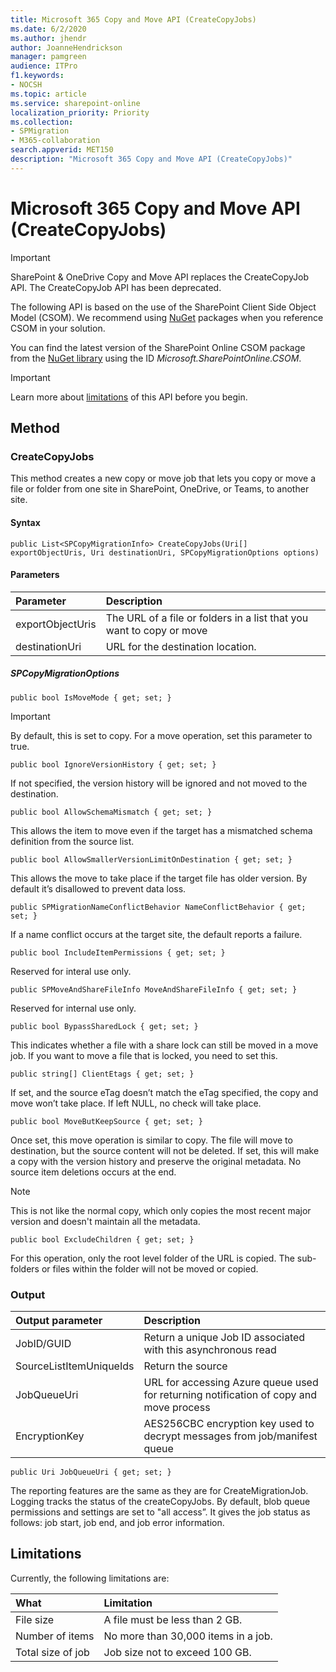 ```yaml
---
title: Microsoft 365 Copy and Move API (CreateCopyJobs)
ms.date: 6/2/2020
ms.author: jhendr
author: JoanneHendrickson
manager: pamgreen
audience: ITPro
f1.keywords:
- NOCSH
ms.topic: article
ms.service: sharepoint-online
localization_priority: Priority
ms.collection: 
- SPMigration
- M365-collaboration
search.appverid: MET150
description: "Microsoft 365 Copy and Move API (CreateCopyJobs)"
---
```

# Microsoft 365 Copy and Move API (CreateCopyJobs)

>[!IMPORTANT]
>SharePoint & OneDrive Copy and Move API replaces the CreateCopyJob API.  The CreateCopyJob API has been deprecated. 


The following API is based on the use of the SharePoint Client Side Object Model (CSOM). We recommend using [NuGet](https://www.nuget.org/) packages when you reference CSOM in your solution. 

You can find the latest version of the SharePoint Online CSOM package from the [NuGet library](https://www.nuget.org/) using the ID *Microsoft.SharePointOnline.CSOM*. 

>[!IMPORTANT]
>Learn more about [limitations](#limitations) of this API before you begin.


## Method

### CreateCopyJobs

This method creates a new copy or move job that lets you  copy or move a file or folder from one site in SharePoint, OneDrive, or Teams, to another site. 

#### Syntax

`public List<SPCopyMigrationInfo> CreateCopyJobs(Uri[] exportObjectUris, Uri destinationUri, SPCopyMigrationOptions options)`


#### Parameters

|Parameter|Description|
|:-----|:-----|
|exportObjectUris|The URL of a file or folders in a list that you want to copy or move|
|destinationUri|URL for the destination location.|

##### SPCopyMigrationOptions


`public bool IsMoveMode { get; set; }`

>[!IMPORTANT]
>By default, this is set to copy. For a move operation, set this parameter to true.


`public bool IgnoreVersionHistory { get; set; }`

If not specified, the version history will be ignored and not moved to the destination.


`public bool AllowSchemaMismatch { get; set; }`

This allows the item to move even if the target has a mismatched schema definition from the source list.
 

`public bool AllowSmallerVersionLimitOnDestination { get; set; }`

This allows the move to take place if the target file has older version. By default it’s disallowed to prevent data loss.


`public SPMigrationNameConflictBehavior NameConflictBehavior { get; set; }`

If a name conflict occurs at the target site, the default reports a failure.


`public bool IncludeItemPermissions { get; set; }`

Reserved for interal use only.


`public SPMoveAndShareFileInfo MoveAndShareFileInfo { get; set; }`

Reserved for internal use only.


`public bool BypassSharedLock { get; set; }`

This indicates whether a file with a share lock can still be moved in a move job. If you want to move a file that is locked, you need to set this.


`public string[] ClientEtags { get; set; }`

If set, and the source eTag doesn’t match the eTag specified, the copy and move won’t take place. If left NULL, no check will take place.


`public bool MoveButKeepSource { get; set; }`

Once set, this move operation is similar to copy. The file will move to destination, but the source content will not be deleted. If set, this will make a copy with the version history and preserve the original metadata. No source item deletions occurs at the end. 

>[!NOTE]
>This is not like the normal copy, which only copies the most recent major version and doesn't maintain all the metadata.


`public bool ExcludeChildren { get; set; }`

For this operation, only the root level folder of the URL is copied. The sub-folders or files within the folder will not be moved or copied.


### Output

|Output parameter|Description|
|:-----|:-----|
|JobID/GUID|Return a unique Job ID associated with this asynchronous read|
|SourceListItemUniqueIds|Return the source |
|JobQueueUri|URL for accessing Azure queue used for returning notification of copy and move process|
|EncryptionKey|	AES256CBC encryption key used to decrypt messages from job/manifest queue|


`public Uri JobQueueUri { get; set; }`

The reporting features are the same as they are for CreateMigrationJob. Logging tracks the status of the createCopyJobs. By default, blob queue permissions and settings are set to "all access”. It gives the job status as follows: job start, job end, and job error information. 


## Limitations 
Currently, the following limitations are:

|What|Limitation|
|:-----|:-----|
|File size|	A file must be less than 2 GB.|
|Number of items|	No more than 30,000 items in a job.|
|Total size of job|	Job size not to exceed 100 GB.|



